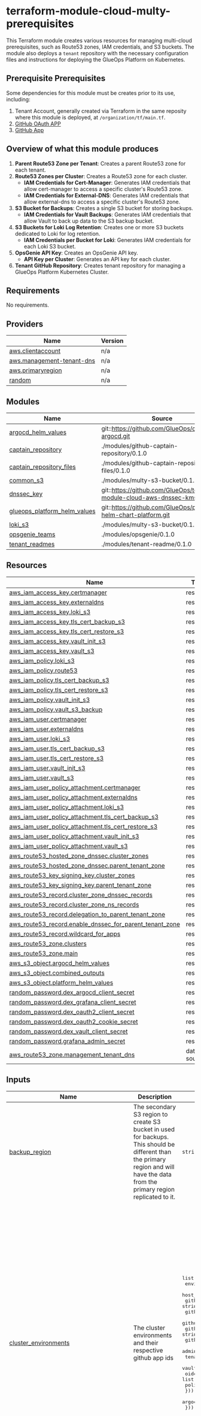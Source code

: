 <!-- BEGIN_TF_DOCS -->
# terraform-module-cloud-multy-prerequisites

This Terraform module creates various resources for managing multi-cloud prerequisites, such as Route53 zones, IAM credentials, and S3 buckets.
The module also deploys a `tenant` repository with the necessary configuration files and instructions for deploying the GlueOps Platform on Kubernetes.

## Prerequisite Prerequisites

Some dependencies for this module must be creates prior to its use, including:

1. Tenant Account, generally created via Terraform in the same reposity where this module is deployed, at `/organization/tf/main.tf`.
2. [GitHub OAuth APP](https://github.com/GlueOps/docs-github-apps/blob/main/github_oauth_app.md)
3. [GitHub App](https://github.com/GlueOps/docs-github-apps/blob/main/github_app.md)

## Overview of what this module produces

1. **Parent Route53 Zone per Tenant**: Creates a parent Route53 zone for each tenant.
2. **Route53 Zones per Cluster**: Creates a Route53 zone for each cluster.
    - **IAM Credentials for Cert-Manager**: Generates IAM credentials that allow cert-manager to access a specific cluster's Route53 zone.
    - **IAM Credentials for External-DNS**: Generates IAM credentials that allow external-dns to access a specific cluster's Route53 zone.
3. **S3 Bucket for Backups**: Creates a single S3 bucket for storing backups.
    - **IAM Credentials for Vault Backups**: Generates IAM credentials that allow Vault to back up data to the S3 backup bucket.
4. **S3 Buckets for Loki Log Retention**: Creates one or more S3 buckets dedicated to Loki for log retention.
    - **IAM Credentials per Bucket for Loki**: Generates IAM credentials for each Loki S3 bucket.
5. **OpsGenie API Key**: Creates an OpsGenie API key.
    - **API Key per Cluster**: Generates an API key for each cluster.
6. **Tenant GitHub Repository**: Creates tenant repository for managing a GlueOps Platform Kubernetes Cluster.

## Requirements

No requirements.

## Providers

| Name | Version |
|------|---------|
| <a name="provider_aws.clientaccount"></a> [aws.clientaccount](#provider\_aws.clientaccount) | n/a |
| <a name="provider_aws.management-tenant-dns"></a> [aws.management-tenant-dns](#provider\_aws.management-tenant-dns) | n/a |
| <a name="provider_aws.primaryregion"></a> [aws.primaryregion](#provider\_aws.primaryregion) | n/a |
| <a name="provider_random"></a> [random](#provider\_random) | n/a |

## Modules

| Name | Source | Version |
|------|--------|---------|
| <a name="module_argocd_helm_values"></a> [argocd\_helm\_values](#module\_argocd\_helm\_values) | git::https://github.com/GlueOps/docs-argocd.git | v0.15.0 |
| <a name="module_captain_repository"></a> [captain\_repository](#module\_captain\_repository) | ./modules/github-captain-repository/0.1.0 | n/a |
| <a name="module_captain_repository_files"></a> [captain\_repository\_files](#module\_captain\_repository\_files) | ./modules/github-captain-repository-files/0.1.0 | n/a |
| <a name="module_common_s3"></a> [common\_s3](#module\_common\_s3) | ./modules/multy-s3-bucket/0.1.0 | n/a |
| <a name="module_dnssec_key"></a> [dnssec\_key](#module\_dnssec\_key) | git::https://github.com/GlueOps/terraform-module-cloud-aws-dnssec-kms-key.git | v0.3.0 |
| <a name="module_glueops_platform_helm_values"></a> [glueops\_platform\_helm\_values](#module\_glueops\_platform\_helm\_values) | git::https://github.com/GlueOps/platform-helm-chart-platform.git | v0.57.1 |
| <a name="module_loki_s3"></a> [loki\_s3](#module\_loki\_s3) | ./modules/multy-s3-bucket/0.1.0 | n/a |
| <a name="module_opsgenie_teams"></a> [opsgenie\_teams](#module\_opsgenie\_teams) | ./modules/opsgenie/0.1.0 | n/a |
| <a name="module_tenant_readmes"></a> [tenant\_readmes](#module\_tenant\_readmes) | ./modules/tenant-readme/0.1.0 | n/a |

## Resources

| Name | Type |
|------|------|
| [aws_iam_access_key.certmanager](https://registry.terraform.io/providers/hashicorp/aws/latest/docs/resources/iam_access_key) | resource |
| [aws_iam_access_key.externaldns](https://registry.terraform.io/providers/hashicorp/aws/latest/docs/resources/iam_access_key) | resource |
| [aws_iam_access_key.loki_s3](https://registry.terraform.io/providers/hashicorp/aws/latest/docs/resources/iam_access_key) | resource |
| [aws_iam_access_key.tls_cert_backup_s3](https://registry.terraform.io/providers/hashicorp/aws/latest/docs/resources/iam_access_key) | resource |
| [aws_iam_access_key.tls_cert_restore_s3](https://registry.terraform.io/providers/hashicorp/aws/latest/docs/resources/iam_access_key) | resource |
| [aws_iam_access_key.vault_init_s3](https://registry.terraform.io/providers/hashicorp/aws/latest/docs/resources/iam_access_key) | resource |
| [aws_iam_access_key.vault_s3](https://registry.terraform.io/providers/hashicorp/aws/latest/docs/resources/iam_access_key) | resource |
| [aws_iam_policy.loki_s3](https://registry.terraform.io/providers/hashicorp/aws/latest/docs/resources/iam_policy) | resource |
| [aws_iam_policy.route53](https://registry.terraform.io/providers/hashicorp/aws/latest/docs/resources/iam_policy) | resource |
| [aws_iam_policy.tls_cert_backup_s3](https://registry.terraform.io/providers/hashicorp/aws/latest/docs/resources/iam_policy) | resource |
| [aws_iam_policy.tls_cert_restore_s3](https://registry.terraform.io/providers/hashicorp/aws/latest/docs/resources/iam_policy) | resource |
| [aws_iam_policy.vault_init_s3](https://registry.terraform.io/providers/hashicorp/aws/latest/docs/resources/iam_policy) | resource |
| [aws_iam_policy.vault_s3_backup](https://registry.terraform.io/providers/hashicorp/aws/latest/docs/resources/iam_policy) | resource |
| [aws_iam_user.certmanager](https://registry.terraform.io/providers/hashicorp/aws/latest/docs/resources/iam_user) | resource |
| [aws_iam_user.externaldns](https://registry.terraform.io/providers/hashicorp/aws/latest/docs/resources/iam_user) | resource |
| [aws_iam_user.loki_s3](https://registry.terraform.io/providers/hashicorp/aws/latest/docs/resources/iam_user) | resource |
| [aws_iam_user.tls_cert_backup_s3](https://registry.terraform.io/providers/hashicorp/aws/latest/docs/resources/iam_user) | resource |
| [aws_iam_user.tls_cert_restore_s3](https://registry.terraform.io/providers/hashicorp/aws/latest/docs/resources/iam_user) | resource |
| [aws_iam_user.vault_init_s3](https://registry.terraform.io/providers/hashicorp/aws/latest/docs/resources/iam_user) | resource |
| [aws_iam_user.vault_s3](https://registry.terraform.io/providers/hashicorp/aws/latest/docs/resources/iam_user) | resource |
| [aws_iam_user_policy_attachment.certmanager](https://registry.terraform.io/providers/hashicorp/aws/latest/docs/resources/iam_user_policy_attachment) | resource |
| [aws_iam_user_policy_attachment.externaldns](https://registry.terraform.io/providers/hashicorp/aws/latest/docs/resources/iam_user_policy_attachment) | resource |
| [aws_iam_user_policy_attachment.loki_s3](https://registry.terraform.io/providers/hashicorp/aws/latest/docs/resources/iam_user_policy_attachment) | resource |
| [aws_iam_user_policy_attachment.tls_cert_backup_s3](https://registry.terraform.io/providers/hashicorp/aws/latest/docs/resources/iam_user_policy_attachment) | resource |
| [aws_iam_user_policy_attachment.tls_cert_restore_s3](https://registry.terraform.io/providers/hashicorp/aws/latest/docs/resources/iam_user_policy_attachment) | resource |
| [aws_iam_user_policy_attachment.vault_init_s3](https://registry.terraform.io/providers/hashicorp/aws/latest/docs/resources/iam_user_policy_attachment) | resource |
| [aws_iam_user_policy_attachment.vault_s3](https://registry.terraform.io/providers/hashicorp/aws/latest/docs/resources/iam_user_policy_attachment) | resource |
| [aws_route53_hosted_zone_dnssec.cluster_zones](https://registry.terraform.io/providers/hashicorp/aws/latest/docs/resources/route53_hosted_zone_dnssec) | resource |
| [aws_route53_hosted_zone_dnssec.parent_tenant_zone](https://registry.terraform.io/providers/hashicorp/aws/latest/docs/resources/route53_hosted_zone_dnssec) | resource |
| [aws_route53_key_signing_key.cluster_zones](https://registry.terraform.io/providers/hashicorp/aws/latest/docs/resources/route53_key_signing_key) | resource |
| [aws_route53_key_signing_key.parent_tenant_zone](https://registry.terraform.io/providers/hashicorp/aws/latest/docs/resources/route53_key_signing_key) | resource |
| [aws_route53_record.cluster_zone_dnssec_records](https://registry.terraform.io/providers/hashicorp/aws/latest/docs/resources/route53_record) | resource |
| [aws_route53_record.cluster_zone_ns_records](https://registry.terraform.io/providers/hashicorp/aws/latest/docs/resources/route53_record) | resource |
| [aws_route53_record.delegation_to_parent_tenant_zone](https://registry.terraform.io/providers/hashicorp/aws/latest/docs/resources/route53_record) | resource |
| [aws_route53_record.enable_dnssec_for_parent_tenant_zone](https://registry.terraform.io/providers/hashicorp/aws/latest/docs/resources/route53_record) | resource |
| [aws_route53_record.wildcard_for_apps](https://registry.terraform.io/providers/hashicorp/aws/latest/docs/resources/route53_record) | resource |
| [aws_route53_zone.clusters](https://registry.terraform.io/providers/hashicorp/aws/latest/docs/resources/route53_zone) | resource |
| [aws_route53_zone.main](https://registry.terraform.io/providers/hashicorp/aws/latest/docs/resources/route53_zone) | resource |
| [aws_s3_object.argocd_helm_values](https://registry.terraform.io/providers/hashicorp/aws/latest/docs/resources/s3_object) | resource |
| [aws_s3_object.combined_outputs](https://registry.terraform.io/providers/hashicorp/aws/latest/docs/resources/s3_object) | resource |
| [aws_s3_object.platform_helm_values](https://registry.terraform.io/providers/hashicorp/aws/latest/docs/resources/s3_object) | resource |
| [random_password.dex_argocd_client_secret](https://registry.terraform.io/providers/hashicorp/random/latest/docs/resources/password) | resource |
| [random_password.dex_grafana_client_secret](https://registry.terraform.io/providers/hashicorp/random/latest/docs/resources/password) | resource |
| [random_password.dex_oauth2_client_secret](https://registry.terraform.io/providers/hashicorp/random/latest/docs/resources/password) | resource |
| [random_password.dex_oauth2_cookie_secret](https://registry.terraform.io/providers/hashicorp/random/latest/docs/resources/password) | resource |
| [random_password.dex_vault_client_secret](https://registry.terraform.io/providers/hashicorp/random/latest/docs/resources/password) | resource |
| [random_password.grafana_admin_secret](https://registry.terraform.io/providers/hashicorp/random/latest/docs/resources/password) | resource |
| [aws_route53_zone.management_tenant_dns](https://registry.terraform.io/providers/hashicorp/aws/latest/docs/data-sources/route53_zone) | data source |

## Inputs

| Name | Description | Type | Default | Required |
|------|-------------|------|---------|:--------:|
| <a name="input_backup_region"></a> [backup\_region](#input\_backup\_region) | The secondary S3 region to create S3 bucket in used for backups. This should be different than the primary region and will have the data from the primary region replicated to it. | `string` | n/a | yes |
| <a name="input_cluster_environments"></a> [cluster\_environments](#input\_cluster\_environments) | The cluster environments and their respective github app ids | <pre>list(object({<br/>    environment_name                     = string<br/>    host_network_enabled                 = bool<br/>    github_oauth_app_client_id           = string<br/>    github_oauth_app_client_secret       = string<br/>    github_tenant_app_id                 = string<br/>    github_tenant_app_installation_id    = string<br/>    github_tenant_app_b64enc_private_key = string<br/>    admin_github_org_name                = string<br/>    tenant_github_org_name               = string<br/>    vault_github_org_team_policy_mappings = list(object({<br/>      oidc_groups = list(string)<br/>      policy_name = string<br/>    }))<br/>    argocd_rbac_policies = string<br/>  }))</pre> | <pre>[<br/>  {<br/>    "admin_github_org_name": "GlueOps",<br/>    "argocd_rbac_policies": "      g, GlueOps:argocd_super_admins, role:admin\n      g, glueops-rocks:developers, role:developers\n      p, role:developers, clusters, get, *, allow\n      p, role:developers, *, get, development, allow\n      p, role:developers, repositories, *, development/*, allow\n      p, role:developers, applications, *, development/*, allow\n      p, role:developers, exec, *, development/*, allow\n",<br/>    "environment_name": "test",<br/>    "github_oauth_app_client_id": "oauth-app-id",<br/>    "github_oauth_app_client_secret": "oauth-app-secret",<br/>    "github_tenant_app_b64enc_private_key": "tenant-github-app-b64enc-private-key",<br/>    "github_tenant_app_id": "tenant-github-app-id",<br/>    "github_tenant_app_installation_id": "tenant-github-app-installation-id",<br/>    "host_network_enabled": true,<br/>    "tenant_github_org_name": "glueops-rocks",<br/>    "vault_github_org_team_policy_mappings": [<br/>      {<br/>        "oidc_groups": [<br/>          "GlueOps:vault_super_admins"<br/>        ],<br/>        "policy_name": "editor"<br/>      },<br/>      {<br/>        "oidc_groups": [<br/>          "GlueOps:vault_super_admins",<br/>          "testing-okta:developers"<br/>        ],<br/>        "policy_name": "reader"<br/>      }<br/>    ]<br/>  }<br/>]</pre> | no |
| <a name="input_github_owner"></a> [github\_owner](#input\_github\_owner) | The GitHub Owner where the tenant repo will be deployed. | `string` | n/a | yes |
| <a name="input_management_tenant_dns_aws_account_id"></a> [management\_tenant\_dns\_aws\_account\_id](#input\_management\_tenant\_dns\_aws\_account\_id) | The company AWS account id for the management-tenant-dns account | `string` | n/a | yes |
| <a name="input_management_tenant_dns_zoneid"></a> [management\_tenant\_dns\_zoneid](#input\_management\_tenant\_dns\_zoneid) | The Route53 ZoneID that all the delegation is coming from. | `string` | n/a | yes |
| <a name="input_opsgenie_emails"></a> [opsgenie\_emails](#input\_opsgenie\_emails) | List of user email addresses | `list(string)` | n/a | yes |
| <a name="input_primary_region"></a> [primary\_region](#input\_primary\_region) | The primary S3 region to create S3 bucket in used for backups. This should be the same region as the one where the cluster is being deployed. | `string` | n/a | yes |
| <a name="input_tenant_account_id"></a> [tenant\_account\_id](#input\_tenant\_account\_id) | The tenant AWS account id | `string` | n/a | yes |
| <a name="input_tenant_key"></a> [tenant\_key](#input\_tenant\_key) | The tenant key | `string` | n/a | yes |
| <a name="input_this_is_development"></a> [this\_is\_development](#input\_this\_is\_development) | The development cluster environment and data/resources can be destroyed! | `string` | `false` | no |

## Outputs

No outputs.
<!-- END_TF_DOCS -->

